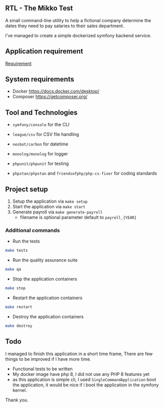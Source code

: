 ## RTL - The Mikko Test
A small command-line utility to help a fictional company determine the dates they need to pay salaries to their sales department.

I've managed to create a simple dockerized symfony backend service.

## Application requirement
[Requirement](Requirements.md)

## System requirements

- Docker https://docs.docker.com/desktop/
- Composer https://getcomposer.org/

## Tool and Technologies
- `symfony/console` for the CLI
- `league/csv` for CSV file handling
- `nesbot/carbon` for datetime 
- `monolog/monolog` for logger


- `phpunit/phpunit` for testing
- `phpstan/phpstan` and  `friendsofphp/php-cs-fixer` for coding standards

## Project setup
1. Setup the application via `make setup`
2. Start the application via `make start`
3. Generate payroll via `make generate-payroll`
    - filename is optional parameter default to `payroll_{YEAR}` 

### Additional commands
- Run the tests
```bash
make tests
```
- Run the quality assurance suite
```bash
make qa
```

- Stop the application containers
```bash
make stop
```

- Restart the application containers
```bash
make restart
```

- Destroy the application containers
```bash
make destroy
```

## Todo
I managed to finish this application in a short time frame, There are few things to be improved if I have more time.

- Functional tests to be written
- My docker image have php 8, I did not use any PHP 8 features yet
- as this application is simple cli, I used `SingleCommandApplication` boot the application, it would be nice if i boot the application in the symfony kernel.  

Thank you.



